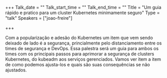 
+++
Talk_date = ""
Talk_start_time = ""
Talk_end_time = ""
Title = "Um guia rápido e pratico para um cluster Kubernetes minimamente seguro"
Type = "talk"
Speakers = ["joao-freire"]

+++

Com a popularização e adesão do Kubernetes um item que vem sendo deixado de lado é a segurança, princialmente pelo distanciamento entre os times de segurança e DevOps. Essa palestra será um guia para ambos os times com os principais passos para aprimorar a segurança de clusters Kubernetes, do kubeadm aos serviços gerenciados. Vamos ver item a item de como podemos ajusta-los e quais são suas consequências se não ajustados.

